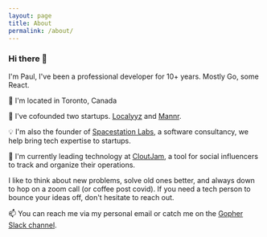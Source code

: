 ```yaml
---
layout: page
title: About
permalink: /about/
---
```


### Hi there 👋

I'm Paul, I've been a professional developer for 10+ years. Mostly Go, some React.

📍 I'm located in Toronto, Canada

🔭 I've cofounded two startups. [Localyyz](https://www.linkedin.com/pulse/localyyz-1-trending-app-shopify-store-stefan-suppa/) and [Mannr](https://www.getmannr.com/).

💡 I'm also the founder of [Spacestation Labs](https://spacestation.github.io), a software consultancy, we help bring tech expertise to startups.

💼 I'm currently leading technology at [CloutJam](https://www.cloutjam.com/), a tool for social influencers to track and organize their operations.

I like to think about new problems, solve old ones better, and always down to hop on a zoom call (or coffee post covid).
If you need a tech person to bounce your ideas off, don't hesitate to reach out.

📫 You can reach me via my personal email or catch me on the [Gopher Slack channel](https://gophers.slack.com/messages/general/).
